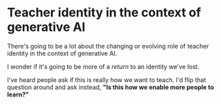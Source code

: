 # Teacher identity in the context of generative AI

There's going to be a lot about the changing or evolving role of teacher identity in the context of generative AI.

I wonder if it's going to be more of a *return* to an identity we've lost.

I've heard people ask if this is really how we want to teach. I'd flip that question around and ask instead, **"Is this how we enable more people to learn?"**

